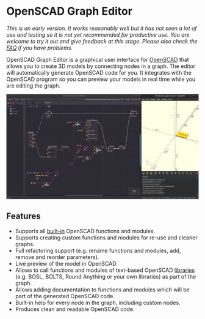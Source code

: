 # OpenSCAD Graph Editor

_This is an early version. It works reasonably well but it has not seen a lot of use and testing so it is not yet recommended for productive use.  You are welcome to try it out and give feedback at this stage. Please also check the [FAQ](manual/faq.md) if you have problems._


OpenSCAD Graph Editor is a graphical user interface for [OpenSCAD](https://openscad.org) that allows you to create 3D models by connecting nodes in a graph. The editor will automatically generate OpenSCAD code for you. It integrates with the OpenSCAD program so you can preview your models in real time while you are editing the graph. 

![](manual/images/screenshot.png)

## Features

- Supports all [built-in](https://openscad.org/cheatsheet/) OpenSCAD functions and modules.
- Supports creating custom functions and modules for re-use and cleaner graphs.
- Full refactoring support (e.g. rename functions and modules, add, remove and reorder parameters).
- Live preview of the model in OpenSCAD.
- Allows to call functions and modules of text-based OpenSCAD [libraries](https://openscad.org/libraries.html) (e.g. BOSL, BOLTS, Round Anything or your own libraries) as part of the graph.
- Allows adding documentation to functions and modules which will be part of the generated OpenSCAD code.
- Built-in help for every node in the graph, including custom nodes.
- Produces clean and readable OpenSCAD code.
